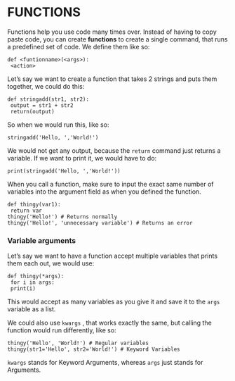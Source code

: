 FUNCTIONS
=========

Functions help you use code many times over. Instead of having to copy paste code, you can create ****functions**** to create a single command, that runs a predefined set of code. We define them like so:

    def <funtionname>(<args>):
     <action>
    

Let’s say we want to create a function that takes 2 strings and puts them together, we could do this:

    def stringadd(str1, str2):
     output = str1 + str2
     return(output)
    

So when we would run this, like so:

    stringadd('Hello, ','World!')
    

We would not get any output, because the `return` command just returns a variable. If we want to print it, we would have to do:

    print(stringadd('Hello, ','World!'))
    

When you call a function, make sure to input the exact same number of variables into the argument field as when you defined the function.

    def thingy(var1):
     return var
    thingy('Hello!') # Returns normally
    thingy('Hello!', 'unnecessary variable') # Returns an error
    

### Variable arguments

Let’s say we want to have a function accept multiple variables that prints them each out, we would use:

    def thingy(*args):
     for i in args:
     print(i)
    

This would accept as many variables as you give it and save it to the `args` variable as a list.

We could also use `kwargs` , that works exactly the same, but calling the function would run differently, like so:

    thingy('Hello', 'World!') # Regular variables
    thingy(str1='Hello', str2='World!') # Keyword Variables
    

`kwargs` stands for Keyword Arguments, whereas `args` just stands for Arguments.
